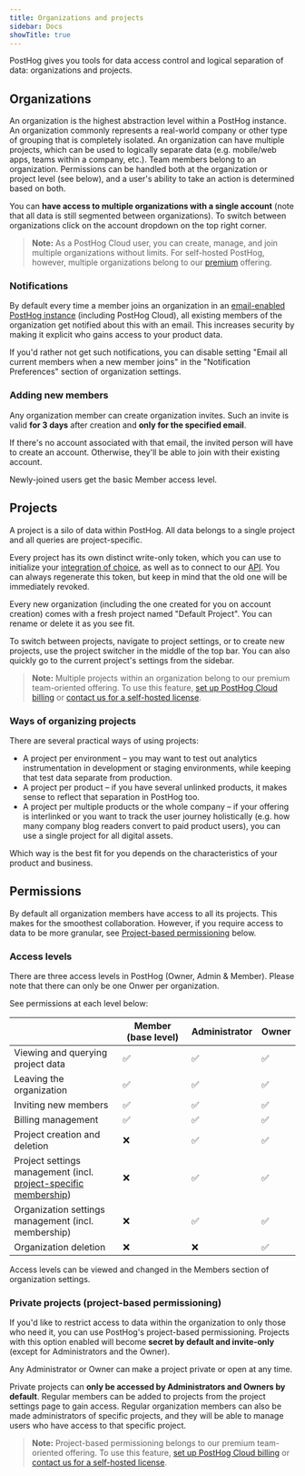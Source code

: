 ```yaml
---
title: Organizations and projects
sidebar: Docs
showTitle: true
---
```


PostHog gives you tools for data access control and logical separation of data: organizations and projects.

## Organizations

An organization is the highest abstraction level within a PostHog instance. An organization commonly represents a real-world company or other type of grouping that is completely isolated. An organization can have multiple projects, which can be used to logically separate data (e.g. mobile/web apps, teams within a company, etc.). Team members belong to an organization.
Permissions can be handled both at the organization or project level (see below), and a user's ability to take an action is determined based on both.



You can **have access to multiple organizations with a single account** (note that all data is still segmented between organizations). To switch between organizations click on the account dropdown on the top right corner.

> **Note:** As a PostHog Cloud user, you can create, manage, and join multiple organizations without limits. For self-hosted PostHog, however, multiple organizations belong to our [premium](/pricing) offering.

### Notifications

By default every time a member joins an organization in an [email-enabled PostHog instance](/docs/self-host/configure/email) (including PostHog Cloud), all existing members of the organization get notified about this with an email. This increases security by making it explicit who gains access to your product data.

If you'd rather not get such notifications, you can disable setting "Email all current members when a new member joins" in the "Notification Preferences" section of organization settings.

### Adding new members

Any organization member can create organization invites. Such an invite is valid **for 3 days** after creation and **only for the specified email**.

If there's no account associated with that email, the invited person will have to create an account. Otherwise, they'll be able to join with their existing account.

Newly-joined users get the basic Member access level.

## Projects

A project is a silo of data within PostHog. All data belongs to a single project and all queries are project-specific.

Every project has its own distinct write-only token, which you can use to initialize your [integration of choice](/docs/integrate), as well as to connect to our [API](/docs/api). You can always regenerate this token, but keep in mind that the old one will be immediately revoked.

Every new organization (including the one created for you on account creation) comes with a fresh project named "Default Project". You can rename or delete it as you see fit.

To switch between projects, navigate to project settings, or to create new projects, use the project switcher in the middle of the top bar. You can also quickly go to the current project's settings from the sidebar.

> **Note:** Multiple projects within an organization belong to our premium team-oriented offering. To use this feature, [set up PostHog Cloud billing](https://app.posthog.com/organization/billing) or [contact us for a self-hosted license](/pricing).

### Ways of organizing projects

There are several practical ways of using projects:

- A project per environment – you may want to test out analytics instrumentation in development or staging environments, while keeping that test data separate from production.
- A project per product – if you have several unlinked products, it makes sense to reflect that separation in PostHog too.
- A project per multiple products or the whole company – if your offering is interlinked or you want to track the user journey holistically (e.g. how many company blog readers convert to paid product users), you can use a single project for all digital assets.

Which way is the best fit for you depends on the characteristics of your product and business.

## Permissions

By default all organization members have access to all its projects.
This makes for the smoothest collaboration. However, if you require access to data to be more granular, see [Project-based permissioning](#project-based-permissioning) below.

### Access levels

There are three access levels in PostHog (Owner, Admin & Member). Please note that there can only be one Onwer per organization.

See permissions at each level below:

| | Member (base level) | Administrator | Owner |
| --- | --- | --- | --- |
| Viewing and querying project data | ✅ | ✅ | ✅ |
| Leaving the organization | ✅ | ✅ | ✅ |
| Inviting new members | ✅ | ✅ | ✅ |
| Billing management | ✅ | ✅ | ✅ |
| Project creation and deletion | ❌ | ✅ | ✅ |
| Project settings management (incl. [project-specific membership](#project-based-permissioning)) | ❌ | ✅ | ✅ |
| Organization settings management (incl. membership) | ❌ | ✅ | ✅ |
| Organization deletion | ❌ | ❌ | ✅ |

Access levels can be viewed and changed in the Members section of organization settings.


### Private projects (project-based permissioning)

If you'd like to restrict access to data within the organization to only those who need it, you can use PostHog's project-based permissioning. Projects with this option enabled will become **secret by default and invite-only** (except for Administrators and the Owner).

Any Administrator or Owner can make a project private or open at any time.

Private projects can **only be accessed by Administrators and Owners by default**. Regular members can be added to projects from the project settings page to gain access.
Regular organization members can also be made administrators of specific projects, and they will be able to manage users who have access to that specific project.

> **Note:** Project-based permissioning belongs to our premium team-oriented offering. To use this feature, [set up PostHog Cloud billing](https://app.posthog.com/organization/billing) or [contact us for a self-hosted license](/pricing).
